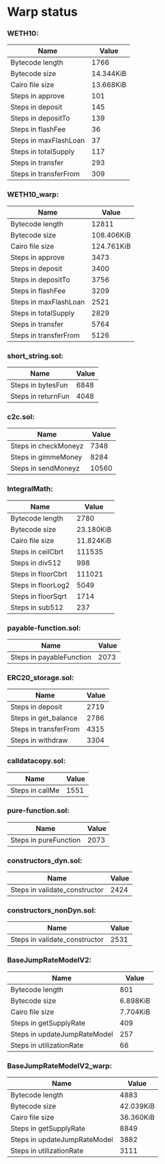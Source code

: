 # Warp status
### WETH10:
| Name | Value |
| ----------- | ----------- |
| Bytecode length | 1766 |
| Bytecode size | 14.344KiB |
| Cairo file size | 13.668KiB |
| Steps in approve | 101 |
| Steps in deposit | 145 |
| Steps in depositTo | 139 |
| Steps in flashFee | 36 |
| Steps in maxFlashLoan | 37 |
| Steps in totalSupply | 117 |
| Steps in transfer | 293 |
| Steps in transferFrom | 309 |
### WETH10_warp:
| Name | Value |
| ----------- | ----------- |
| Bytecode length | 12811 |
| Bytecode size | 108.406KiB |
| Cairo file size | 124.761KiB |
| Steps in approve | 3473 |
| Steps in deposit | 3400 |
| Steps in depositTo | 3756 |
| Steps in flashFee | 3209 |
| Steps in maxFlashLoan | 2521 |
| Steps in totalSupply | 2829 |
| Steps in transfer | 5764 |
| Steps in transferFrom | 5126 |
### short_string.sol:
| Name | Value |
| ----------- | ----------- |
| Steps in bytesFun | 6848 |
| Steps in returnFun | 4048 |
### c2c.sol:
| Name | Value |
| ----------- | ----------- |
| Steps in checkMoneyz | 7348 |
| Steps in gimmeMoney | 8284 |
| Steps in sendMoneyz | 10560 |
### IntegralMath:
| Name | Value |
| ----------- | ----------- |
| Bytecode length | 2780 |
| Bytecode size | 23.180KiB |
| Cairo file size | 11.824KiB |
| Steps in ceilCbrt | 111535 |
| Steps in div512 | 998 |
| Steps in floorCbrt | 111021 |
| Steps in floorLog2 | 5049 |
| Steps in floorSqrt | 1714 |
| Steps in sub512 | 237 |
### payable-function.sol:
| Name | Value |
| ----------- | ----------- |
| Steps in payableFunction | 2073 |
### ERC20_storage.sol:
| Name | Value |
| ----------- | ----------- |
| Steps in deposit | 2719 |
| Steps in get_balance | 2786 |
| Steps in transferFrom | 4315 |
| Steps in withdraw | 3304 |
### calldatacopy.sol:
| Name | Value |
| ----------- | ----------- |
| Steps in callMe | 1551 |
### pure-function.sol:
| Name | Value |
| ----------- | ----------- |
| Steps in pureFunction | 2073 |
### constructors_dyn.sol:
| Name | Value |
| ----------- | ----------- |
| Steps in validate_constructor | 2424 |
### constructors_nonDyn.sol:
| Name | Value |
| ----------- | ----------- |
| Steps in validate_constructor | 2531 |
### BaseJumpRateModelV2:
| Name | Value |
| ----------- | ----------- |
| Bytecode length | 801 |
| Bytecode size | 6.898KiB |
| Cairo file size | 7.704KiB |
| Steps in getSupplyRate | 409 |
| Steps in updateJumpRateModel | 257 |
| Steps in utilizationRate | 66 |
### BaseJumpRateModelV2_warp:
| Name | Value |
| ----------- | ----------- |
| Bytecode length | 4883 |
| Bytecode size | 42.039KiB |
| Cairo file size | 36.360KiB |
| Steps in getSupplyRate | 8849 |
| Steps in updateJumpRateModel | 3882 |
| Steps in utilizationRate | 3111 |

